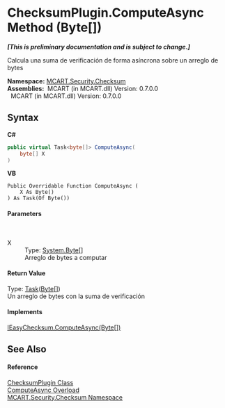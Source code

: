 # ChecksumPlugin.ComputeAsync Method (Byte[])
 _**\[This is preliminary documentation and is subject to change.\]**_

Calcula una suma de verificación de forma asíncrona sobre un arreglo de bytes

**Namespace:**&nbsp;<a href="60810d21-7cbc-628a-0d69-05538adbf155">MCART.Security.Checksum</a><br />**Assemblies:**&nbsp;&nbsp;MCART (in MCART.dll) Version: 0.7.0.0<br />&nbsp;&nbsp;MCART (in MCART.dll) Version: 0.7.0.0<br />

## Syntax

**C#**<br />
``` C#
public virtual Task<byte[]> ComputeAsync(
	byte[] X
)
```

**VB**<br />
``` VB
Public Overridable Function ComputeAsync ( 
	X As Byte()
) As Task(Of Byte())
```


#### Parameters
&nbsp;<dl><dt>X</dt><dd>Type: <a href="http://msdn2.microsoft.com/es-es/library/yyb1w04y" target="_blank">System.Byte</a>[]<br />Arreglo de bytes a computar</dd></dl>

#### Return Value
Type: <a href="http://msdn2.microsoft.com/es-es/library/dd321424" target="_blank">Task</a>(<a href="http://msdn2.microsoft.com/es-es/library/yyb1w04y" target="_blank">Byte</a>[])<br />Un arreglo de bytes con la suma de verificación

#### Implements
<a href="4853d13c-4a12-c29a-9b6a-82bde2127eee">IEasyChecksum.ComputeAsync(Byte[])</a><br />

## See Also


#### Reference
<a href="d782770c-07c3-9534-00a9-6334d827cd7f">ChecksumPlugin Class</a><br /><a href="c4801c27-b52f-9c70-0f22-9a828e9714f7">ComputeAsync Overload</a><br /><a href="60810d21-7cbc-628a-0d69-05538adbf155">MCART.Security.Checksum Namespace</a><br />